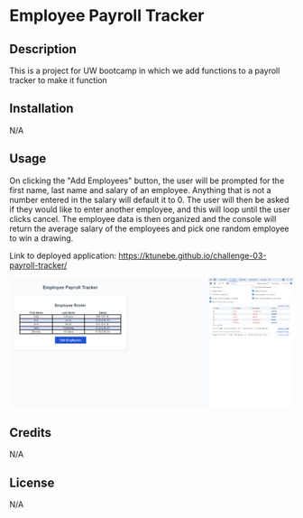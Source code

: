 # Employee Payroll Tracker

## Description

This is a project for UW bootcamp in which we add functions to a payroll tracker to make it function

## Installation

N/A

## Usage

On clicking the "Add Employees" button, the user will be prompted for the first name, last name and salary of an employee. Anything that is not a number entered in the salary will default it to 0. The user will then be asked if they would like to enter another employee, and this will loop until the user clicks cancel. The employee data is then organized and the console will return the average salary of the employees and pick one random employee to win a drawing.

Link to deployed application: https://ktunebe.github.io/challenge-03-payroll-tracker/

![Screenshot of the Payroll Tracker page](assets/images/payroll-tracker-page.png)

## Credits

N/A

## License

N/A
